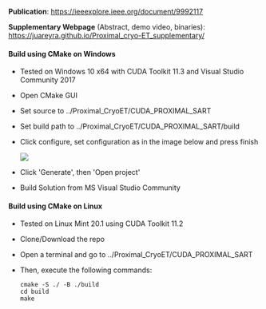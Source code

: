 **Publication**: https://ieeexplore.ieee.org/document/9992117

**Supplementary Webpage** (Abstract, demo video, binaries): https://juareyra.github.io/Proximal_cryo-ET_supplementary/

#### **Build using CMake on Windows**

* Tested on Windows 10 x64 with CUDA Toolkit 11.3 and Visual Studio Community 2017

* Open CMake GUI

* Set source to ../Proximal_CryoET/CUDA_PROXIMAL_SART

* Set build path to ../Proximal_CryoET/CUDA_PROXIMAL_SART/build

* Click configure, set configuration as in the image below and press finish

  ![](images/configure.png)

* Click 'Generate', then 'Open project'

* Build Solution from MS Visual Studio Community



#### **Build using CMake on Linux**

* Tested on Linux Mint 20.1 using CUDA Toolkit 11.2

* Clone/Download the repo

* Open a terminal and go to ../Proximal_CryoET/CUDA_PROXIMAL_SART

* Then, execute the following commands:

  ```
  cmake -S ./ -B ./build
  cd build
  make
  ```

  

  
